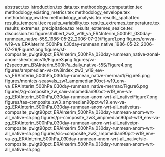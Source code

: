 abstract.tex
introduction.tex
data.tex
methodology_computation.tex
methodology_existing_metrics.tex
methodology_envelope.tex
methodology_pwi.tex
methodology_analysis.tex
results_spatial.tex
results_temporal.tex
results_variability.tex
results_extremes_temperature.tex
results_extremes_precipitation.tex
results_extremes_seaice.tex
discussion.tex
figures/hilbert_zw3_w19_va_ERAInterim_500hPa_030day-runmean_native-55S_1986-05-22_2006-07-29/Figure1.png
figures/envva-w19-va_ERAInterim_500hPa_030day-runmean_native_1986-05-22_2006-07-29/Figure2.png
figures/sf-composite_pwigt90pct_ERAInterim_500hPa_030day-runmean_native-zonal-anom-shextropics15/Figure3.png
figures/va-r2spectrum_ERAInterim_500hPa_daily_native-55S/Figure4.png
figures/ampmedian-vs-zw3index_zw3_w19_env-va_ERAInterim_500hPa_030day-runmean_native-mermax1/Figure5.png
figures/montots-seasvals_zw3_ampmedian90pct-w19_env-va_ERAInterim_500hPa_030day-runmean_native-mermax/Figure6.png
figures/zg-composite_zw_sam-ampmedian90pct-w19_env-va-zg_ERAInterim_500hPa_030day-runmean-anom-wrt-all_native/Figure7.png
figures/tas-composite_zw3_ampmedian90pct-w19_env-va-zg_ERAInterim_500hPa_030day-runmean-anom-wrt-all_native/tas-composite_pwigt90pct_ERAInterim_500hPa_030day-runmean-anom-wrt-all_native-sh.png
figures/pr-composite_zw3_ampmedian90pct-w19_env-va-zg_ERAInterim_500hPa_030day-runmean-anom-wrt-all_native/pr-composite_pwigt90pct_ERAInterim_500hPa_030day-runmean-anom-wrt-all_native-sh.png
figures/sic-composite_zw3_ampmedian90pct-w19_env-va-zg_ERAInterim_500hPa_030day-runmean-anom-wrt-all_native/sic-composite_pwigt90pct_ERAInterim_500hPa_030day-runmean-anom-wrt-all_native-sh.png